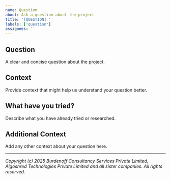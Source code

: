 ```yaml
---
name: Question
about: Ask a question about the project
title: '[QUESTION] '
labels: ['question']
assignees: ''
---
```


## Question
A clear and concise question about the project.

## Context
Provide context that might help us understand your question better.

## What have you tried?
Describe what you have already tried or researched.

## Additional Context
Add any other context about your question here.

---
*Copyright (c) 2025 Burdenoff Consultancy Services Private Limited, Algoshred Technologies Private Limited and all sister companies. All rights reserved.*